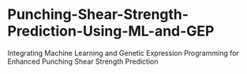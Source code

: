 # Punching-Shear-Strength-Prediction-Using-ML-and-GEP
Integrating Machine Learning and Genetic Expression Programming for Enhanced Punching Shear Strength Prediction
